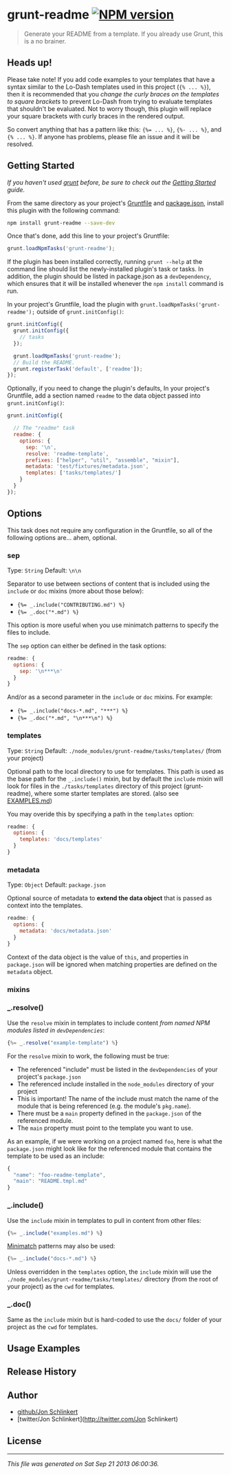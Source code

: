 # grunt-readme [![NPM version](https://badge.fury.io/js/grunt-readme.png)](http://badge.fury.io/js/grunt-readme) 

> Generate your README from a template. If you already use Grunt, this is a no brainer.

## Heads up!

Please take note! If you add code examples to your templates that have a syntax similar to the Lo-Dash templates used in this project (`{% ... %}`), then it is recommended that you _change the curly braces on the templates to square brackets_ to prevent Lo-Dash from trying to evaluate templates that shouldn't be evaluated. Not to worry though, this plugin will replace your square brackets with curly braces in the rendered output.

So convert anything that has a pattern like this: `{%= ... %}`, `{%- ... %}`, and `{% ... %}`. If anyone has problems, please file an issue and it will be resolved.


## Getting Started
_If you haven't used [grunt][] before, be sure to check out the [Getting Started][] guide._

From the same directory as your project's [Gruntfile][Getting Started] and [package.json][], install this plugin with the following command:

```bash
npm install grunt-readme --save-dev
```

Once that's done, add this line to your project's Gruntfile:

```js
grunt.loadNpmTasks('grunt-readme');
```

If the plugin has been installed correctly, running `grunt --help` at the command line should list the newly-installed plugin's task or tasks. In addition, the plugin should be listed in package.json as a `devDependency`, which ensures that it will be installed whenever the `npm install` command is run.

[grunt]: http://gruntjs.com/
[Getting Started]: https://github.com/gruntjs/grunt/blob/devel/docs/getting_started.md
[package.json]: https://npmjs.org/doc/json.html


In your project's Gruntfile, load the plugin with `grunt.loadNpmTasks('grunt-readme');` outside of `grunt.initConfig()`:

```js
grunt.initConfig({
  grunt.initConfig({
    // tasks
  });

  grunt.loadNpmTasks('grunt-readme');
  // Build the README.
  grunt.registerTask('default', ['readme']);
});
```

Optionally, if you need to change the plugin's defaults, In your project's Gruntfile, add a section named `readme` to the data object passed into `grunt.initConfig()`:

```js
grunt.initConfig({

  // The "readme" task
  readme: {
    options: {
      sep: '\n',
      resolve: 'readme-template',
      prefixes: ["helper", "util", "assemble", "mixin"],
      metadata: 'test/fixtures/metadata.json',
      templates: ['tasks/templates/']
    }
  }
});
```



## Options
This task does not require any configuration in the Gruntfile, so all of the following options are... ahem, optional.

### sep
Type: `String`
Default: `\n\n`

Separator to use between sections of content that is included using the `include` or `doc` mixins (more about those below):

* `{%= _.include("CONTRIBUTING.md") %}`
* `{%= _.doc("*.md") %}`

This option is more useful when you use minimatch patterns to specify the files to include.

The `sep` option can either be defined in the task options:

```js
readme: {
  options: {
    sep: '\n***\n'
  }
}
```

And/or as a second parameter in the `include` or `doc` mixins. For example:

* `{%= _.include("docs-*.md", "***") %}`
* `{%= _.doc("*.md", "\n***\n") %}`


### templates
Type: `String`
Default: `./node_modules/grunt-readme/tasks/templates/` (from your project)

Optional path to the local directory to use for templates. This path is used as the base path for the `_.include()` mixin, but by default the `include` mixin will look for files in the `./tasks/templates` directory of this project (grunt-readme), where some starter templates are stored. (also see [EXAMPLES.md](./EXAMPLES.md))

You may overide this by specifying a path in the `templates` option:

```js
readme: {
  options: {
    templates: 'docs/templates'
  }
}
```

### metadata
Type: `Object`
Default: `package.json`

Optional source of metadata to **extend the data object** that is passed as context into the templates.

```js
readme: {
  options: {
    metadata: 'docs/metadata.json'
  }
}
```

Context of the data object is the value of `this`, and properties in `package.json` will be ignored when matching properties are defined on the `metadata` object.



### mixins

### _.resolve()

Use the `resolve` mixin in templates to include content _from named NPM modules listed in `devDependencies`_:

```js
{%= _.resolve("example-template") %}
```

For the `resolve` mixin to work, the following must be true:

* The referenced "include" must be listed in the `devDependencies` of your project's `package.json`
* The referenced include installed in the `node_modules` directory of your project
* This is important! The name of the include must match the name of the module that is being referenced (e.g. the module's `pkg.name`).
* There must be a `main` property defined in the `package.json` of the referenced module.
* The `main` property must point to the template you want to use.

As an example, if we were working on a project named `foo`, here is what the `package.json` might look like for the referenced module that contains the template to be used as an include:

```js
{
  "name": "foo-readme-template",
  "main": "README.tmpl.md"
}
```


### _.include()

Use the `include` mixin in templates to pull in content from other files:

```js
{%= _.include("examples.md") %}
```

[Minimatch](https://github.com/isaacs/minimatch) patterns may also be used:

```js
{%= _.include("docs-*.md") %}
```

Unless overridden in the `templates` option, the `include` mixin will use the `./node_modules/grunt-readme/tasks/templates/` directory (from the root of your project) as the `cwd` for templates.


### _.doc()

Same as the `include` mixin but is hard-coded to use the `docs/` folder of your project as the `cwd` for templates.




## Usage Examples



## Release History
 

## Author

+ [github/Jon Schlinkert](https://github.com/jonschlinkert)
+ [twitter/Jon Schlinkert](http://twitter.com/Jon Schlinkert)

## License


***

_This file was generated on Sat Sep 21 2013 06:00:36._
